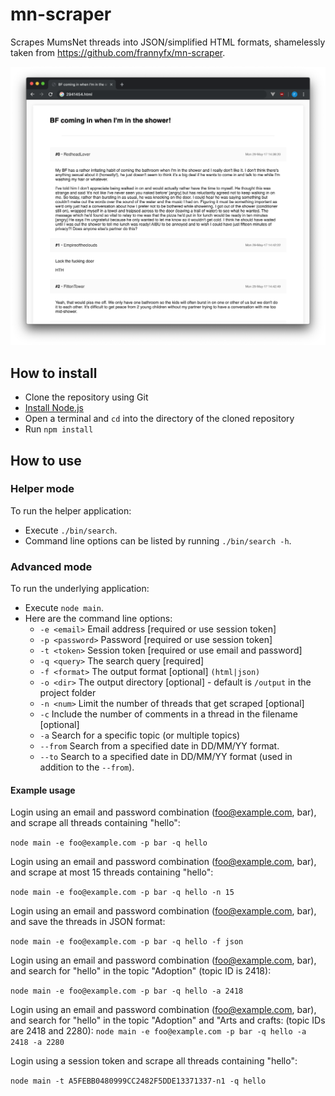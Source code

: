 # mn-scraper
Scrapes MumsNet threads into JSON/simplified HTML formats, shamelessly taken from https://github.com/frannyfx/mn-scraper.

![Screenshot of HTML output](docs/img/screenshot.png)

## How to install
- Clone the repository using Git
- [Install Node.js](https://nodejs.org/en/download/current/)
- Open a terminal and `cd` into the directory of the cloned repository
- Run `npm install`

## How to use

### Helper mode
To run the helper application:
- Execute `./bin/search`.
- Command line options can be listed by running `./bin/search -h`.

### Advanced mode
To run the underlying application:
- Execute `node main`.
- Here are the command line options:
	- `-e <email>` Email address [required or use session token]
	- `-p <password>` Password [required or use session token]
	- `-t <token>` Session token [required or use email and password]
	- `-q <query>` The search query [required]
	- `-f <format>` The output format [optional] `(html|json)`
	- `-o <dir>` The output directory [optional] - default is `/output` in the project folder
	- `-n <num>` Limit the number of threads that get scraped [optional]
	- `-c` Include the number of comments in a thread in the filename [optional]
	- `-a` Search for a specific topic (or multiple topics)
	- `--from` Search from a specified date in DD/MM/YY format.
	- `--to` Search to a specified date in DD/MM/YY format (used in addition to the `--from`).

#### Example usage
Login using an email and password combination (foo@example.com, bar), and scrape all threads containing "hello":

`node main -e foo@example.com -p bar -q hello`

Login using an email and password combination (foo@example.com, bar), and scrape at most 15 threads containing "hello":

`node main -e foo@example.com -p bar -q hello -n 15`

Login using an email and password combination (foo@example.com, bar), and save the threads in JSON format:

`node main -e foo@example.com -p bar -q hello -f json`

Login using an email and password combination (foo@example.com, bar), and search for "hello" in the topic "Adoption" (topic ID is 2418):

`node main -e foo@example.com -p bar -q hello -a 2418`

Login using an email and password combination (foo@example.com, bar), and search for "hello" in the topic "Adoption" and "Arts and crafts: (topic IDs are 2418 and 2280):
`node main -e foo@example.com -p bar -q hello -a 2418 -a 2280`

Login using a session token and scrape all threads containing "hello":

`node main -t A5FEBB0480999CC2482F5DDE13371337-n1 -q hello`
